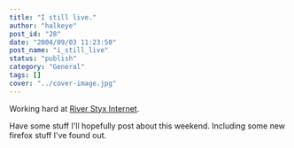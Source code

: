 ```yaml
---
title: "I still live."
author: "halkeye"
post_id: "28"
date: "2004/09/03 11:23:50"
post_name: "i_still_live"
status: "publish"
category: "General"
tags: []
cover: "../cover-image.jpg"
---
```


Working hard at [River Styx Internet](https://www.riverstyx.net).  

Have some stuff I'll hopefully post about this weekend. Including some new firefox stuff I've found out.
